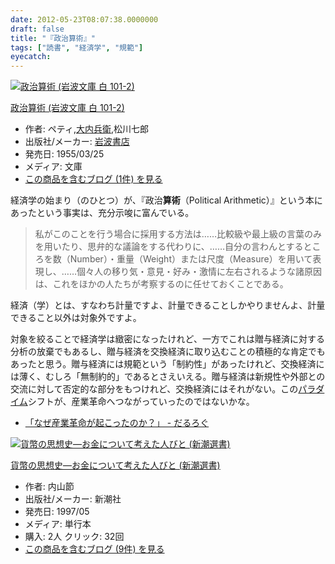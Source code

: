 ```yaml
---
date: 2012-05-23T08:07:38.0000000
draft: false
title: "『政治算術』"
tags: ["読書", "経済学", "規範"]
eyecatch: 
---
```

<p><div class="hatena-asin-detail"><a href="http://www.amazon.co.jp/exec/obidos/ASIN/4003410122/bestylesnet-22/"><img src="http://ecx.images-amazon.com/images/I/51bgTfWRmdL._SL160_.jpg" class="hatena-asin-detail-image" alt="政治算術 (岩波文庫 白 101-2)" title="政治算術 (岩波文庫 白 101-2)"></a><div class="hatena-asin-detail-info"><p class="hatena-asin-detail-title"><a href="http://www.amazon.co.jp/exec/obidos/ASIN/4003410122/bestylesnet-22/">政治算術 (岩波文庫 白 101-2)</a></p><ul><li><span class="hatena-asin-detail-label">作者:</span> ペティ,<a class="keyword" href="http://d.hatena.ne.jp/keyword/%C2%E7%C6%E2%CA%BC%B1%D2">大内兵衛</a>,松川七郎</li><li><span class="hatena-asin-detail-label">出版社/メーカー:</span> <a class="keyword" href="http://d.hatena.ne.jp/keyword/%B4%E4%C7%C8%BD%F1%C5%B9">岩波書店</a></li><li><span class="hatena-asin-detail-label">発売日:</span> 1955/03/25</li><li><span class="hatena-asin-detail-label">メディア:</span> 文庫</li><li><a href="http://d.hatena.ne.jp/asin/4003410122/bestylesnet-22" target="_blank">この商品を含むブログ (1件) を見る</a></li></ul></div><div class="hatena-asin-detail-foot"></div></div></p><p>経済学の始まり（のひとつ）が、『政治<b>算術</b>（Political Arithmetic）』という本にあったという事実は、充分示唆に富んでいる。</p>

<blockquote>
<p>私がこのことを行う場合に採用する方法は……比較級や最上級の言葉のみを用いたり、思弁的な議論をする代わりに、……自分の言わんとするところを数（Number）・重量（Weight）または尺度（Measure）を用いて表現し、……個々人の移り気・意見・好み・激情に左右されるような諸原因は、これをほかの人たちが考察するのに任せておくことである。</p>

</blockquote>
<p>経済（学）とは、すなわち計量ですよ、計量できることしかやりませんよ、計量できること以外は対象外ですよ。</p><p>対象を絞ることで経済学は緻密になったけれど、一方でこれは贈与経済に対する分析の放棄でもあるし、贈与経済を交換経済に取り込むことの積極的な肯定でもあったと思う。贈与経済には規範という「制約性」があったけれど、交換経済には薄く、むしろ「無制約的」であるとさえいえる。贈与経済は新規性や外部との交流に対して否定的な部分をもつけれど、交換経済にはそれがない。この<a class="keyword" href="http://d.hatena.ne.jp/keyword/%A5%D1%A5%E9%A5%C0%A5%A4%A5%E0">パラダイム</a>シフトが、産業革命へつながっていったのではないかな。</p>

<ul>
<li><a href="http://daruyanagi.hatenablog.com/entry/2011/12/07/214926">&#x300C;&#x306A;&#x305C;&#x7523;&#x696D;&#x9769;&#x547D;&#x304C;&#x8D77;&#x3053;&#x3063;&#x305F;&#x306E;&#x304B;&#xFF1F;&#x300D; - &#x3060;&#x308B;&#x308D;&#x3050;</a></li>
</ul><p><div class="hatena-asin-detail"><a href="http://www.amazon.co.jp/exec/obidos/ASIN/4106005158/bestylesnet-22/"><img src="http://ecx.images-amazon.com/images/I/41E9VPF76XL._SL160_.jpg" class="hatena-asin-detail-image" alt="貨幣の思想史―お金について考えた人びと (新潮選書)" title="貨幣の思想史―お金について考えた人びと (新潮選書)"></a><div class="hatena-asin-detail-info"><p class="hatena-asin-detail-title"><a href="http://www.amazon.co.jp/exec/obidos/ASIN/4106005158/bestylesnet-22/">貨幣の思想史―お金について考えた人びと (新潮選書)</a></p><ul><li><span class="hatena-asin-detail-label">作者:</span> 内山節</li><li><span class="hatena-asin-detail-label">出版社/メーカー:</span> 新潮社</li><li><span class="hatena-asin-detail-label">発売日:</span> 1997/05</li><li><span class="hatena-asin-detail-label">メディア:</span> 単行本</li><li><span class="hatena-asin-detail-label">購入</span>: 2人 <span class="hatena-asin-detail-label">クリック</span>: 32回</li><li><a href="http://d.hatena.ne.jp/asin/4106005158/bestylesnet-22" target="_blank">この商品を含むブログ (9件) を見る</a></li></ul></div><div class="hatena-asin-detail-foot"></div></div></p>
